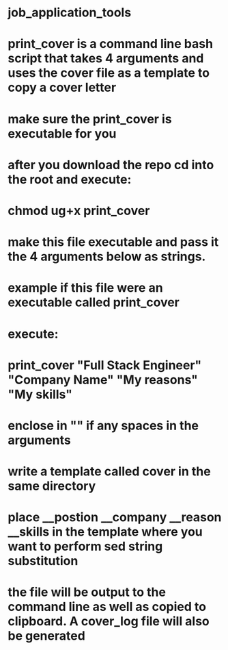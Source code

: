 # job_application_tools

# print_cover is a command line bash script that takes 4 arguments and uses the cover file as a template to copy a cover letter

# make sure the print_cover is executable for you
# after you download the repo cd into the root and execute:
# chmod ug+x print_cover

# make this file executable and pass it the 4 arguments below as strings.
# example if this file were an executable called print_cover
# execute:
# print_cover "Full Stack Engineer" "Company Name" "My reasons" "My skills"
# enclose in "" if any spaces in the arguments
# write a template called cover in the same directory
# place __postion __company __reason __skills in the template where you want to perform sed string substitution
# the file will be output to the command line as well as copied to clipboard. A cover_log file will also be generated
